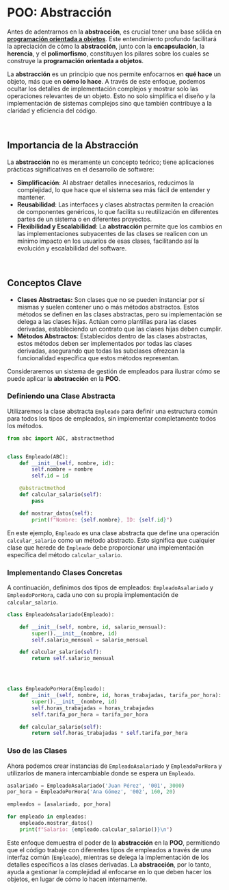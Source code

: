 # **POO: Abstracción**

Antes de adentrarnos en la **abstracción**, es crucial tener una base sólida en [**programación orientada a objetos**](/2_intermediate/1_oop.md). Este entendimiento profundo facilitará la apreciación de cómo la **abstracción**, junto con la **encapsulación**, la **herencia**, y el **polimorfismo**, constituyen los pilares sobre los cuales se construye la **programación orientada a objetos**.

La **abstracción** es un principio que nos permite enfocarnos en **qué hace** un objeto, más que en **cómo lo hace**. A través de este enfoque, podemos ocultar los detalles de implementación complejos y mostrar solo las operaciones relevantes de un objeto. Esto no solo simplifica el diseño y la implementación de sistemas complejos sino que también contribuye a la claridad y eficiencia del código.

<br>

## **Importancia de la Abstracción**

La **abstracción** no es meramente un concepto teórico; tiene aplicaciones prácticas significativas en el desarrollo de software:

- **Simplificación**: Al abstraer detalles innecesarios, reducimos la complejidad, lo que hace que el sistema sea más fácil de entender y mantener.
- **Reusabilidad**: Las interfaces y clases abstractas permiten la creación de componentes genéricos, lo que facilita su reutilización en diferentes partes de un sistema o en diferentes proyectos.
- **Flexibilidad y Escalabilidad**: La **abstracción** permite que los cambios en las implementaciones subyacentes de las clases se realicen con un mínimo impacto en los usuarios de esas clases, facilitando así la evolución y escalabilidad del software.

<br>

## **Conceptos Clave**

- **Clases Abstractas:** Son clases que no se pueden instanciar por sí mismas y suelen contener uno o más métodos abstractos. Estos métodos se definen en las clases abstractas, pero su implementación se delega a las clases hijas. Actúan como plantillas para las clases derivadas, estableciendo un contrato que las clases hijas deben cumplir.
- **Métodos Abstractos**: Establecidos dentro de las clases abstractas, estos métodos deben ser implementados por todas las clases derivadas, asegurando que todas las subclases ofrezcan la funcionalidad específica que estos métodos representan.

Consideraremos un sistema de gestión de empleados para ilustrar cómo se puede aplicar la **abstracción** en la **POO**.

### **Definiendo una Clase Abstracta**

Utilizaremos la clase abstracta `Empleado` para definir una estructura común para todos los tipos de empleados, sin implementar completamente todos los métodos.

```python
from abc import ABC, abstractmethod


class Empleado(ABC):
    def __init__(self, nombre, id):
        self.nombre = nombre
        self.id = id

    @abstractmethod
    def calcular_salario(self):
        pass

    def mostrar_datos(self):
        print(f"Nombre: {self.nombre}, ID: {self.id}")
```

En este ejemplo, `Empleado` es una clase abstracta que define una operación `calcular_salario` como un método abstracto. Esto significa que cualquier clase que herede de `Empleado` debe proporcionar una implementación específica del método `calcular_salario`.

### **Implementando Clases Concretas**

A continuación, definimos dos tipos de empleados: `EmpleadoAsalariado` y `EmpleadoPorHora`, cada uno con su propia implementación de `calcular_salario`.

```python
class EmpleadoAsalariado(Empleado):

    def __init__(self, nombre, id, salario_mensual):
        super().__init__(nombre, id)
        self.salario_mensual = salario_mensual

    def calcular_salario(self):
        return self.salario_mensual




class EmpleadoPorHora(Empleado):
    def __init__(self, nombre, id, horas_trabajadas, tarifa_por_hora):
        super().__init__(nombre, id)
        self.horas_trabajadas = horas_trabajadas
        self.tarifa_por_hora = tarifa_por_hora

    def calcular_salario(self):
        return self.horas_trabajadas * self.tarifa_por_hora
```

### **Uso de las Clases**

Ahora podemos crear instancias de `EmpleadoAsalariado` y `EmpleadoPorHora` y utilizarlos de manera intercambiable donde se espera un `Empleado`.

```python
asalariado = EmpleadoAsalariado('Juan Pérez', '001', 3000)
por_hora = EmpleadoPorHora('Ana Gómez', '002', 160, 20)

empleados = [asalariado, por_hora]

for empleado in empleados:
    empleado.mostrar_datos()
    print(f"Salario: {empleado.calcular_salario()}\n")
```

Este enfoque demuestra el poder de la **abstracción** en la **POO**, permitiendo que el código trabaje con diferentes tipos de empleados a través de una interfaz común (`Empleado`), mientras se delega la implementación de los detalles específicos a las clases derivadas. La **abstracción**, por lo tanto, ayuda a gestionar la complejidad al enfocarse en lo que deben hacer los objetos, en lugar de cómo lo hacen internamente.
